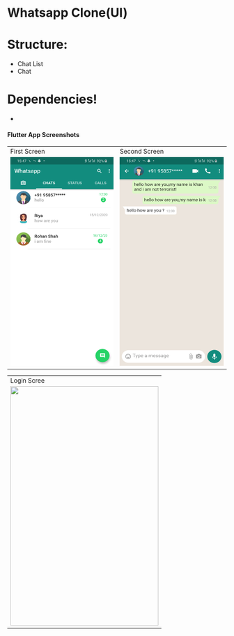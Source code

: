 
# Whatsapp Clone(UI)

# Structure:

  - Chat List
  - Chat

# Dependencies!

  - 

  #### Flutter App Screenshots

<table>
  <tr>
    <td>First Screen</td>
     <td>Second Screen</td>

  </tr>
  <tr>
    <td><img src="/Screenshot/1.png" width=310 height=480></td>
    <td><img src="/Screenshot/2.png" width=310 height=480></td>

  </tr>
 </table>
 <table>
  <tr>
    <td>Login Scree</td>

  </tr>
  <tr>
    <td><img src="/Screenshot/4.png" width=340 height=550></td>

  </tr>
 </table>
